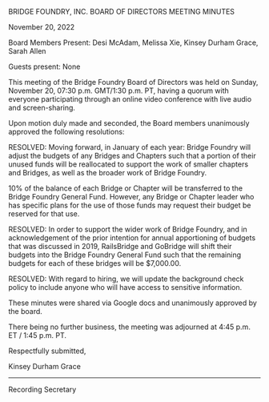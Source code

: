 BRIDGE FOUNDRY, INC.
BOARD OF DIRECTORS
MEETING MINUTES

November 20, 2022

Board Members Present: Desi McAdam, Melissa Xie, Kinsey Durham Grace, Sarah Allen

Guests present: None

This meeting of the Bridge Foundry Board of Directors was held on Sunday, November 20, 07:30 p.m. GMT/1:30 p.m. PT, having a quorum with everyone participating through an online video conference with live audio and screen-sharing.

Upon motion duly made and seconded, the Board members unanimously approved the following resolutions:

RESOLVED: 
Moving forward, in January of each year: Bridge Foundry will adjust the budgets of any Bridges and Chapters such that a portion of their unused funds will be reallocated to support the work of smaller chapters and Bridges, as well as the broader work of Bridge Foundry.

10% of the balance of each Bridge or Chapter will be transferred to the Bridge Foundry General Fund. However, any Bridge or Chapter leader who has specific plans for the use of those funds may request their budget be reserved for that use.

RESOLVED: 
In order to support the wider work of Bridge Foundry, and in acknowledgement of the prior intention for annual apportioning of budgets that was discussed in 2019, RailsBridge and GoBridge will shift their budgets into the Bridge Foundry General Fund such that the remaining budgets for each of these bridges will be $7,000.00.  

RESOLVED:
With regard to hiring, we will update the background check policy to include anyone who will have access to sensitive information. 

These minutes were shared via Google docs and unanimously approved by the board.

There being no further business, the meeting was adjourned at 4:45 p.m. ET / 1:45 p.m. PT.


Respectfully submitted,


Kinsey Durham Grace

___________________
Recording Secretary
